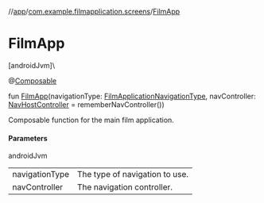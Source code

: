 //[app](../../index.md)/[com.example.filmapplication.screens](index.md)/[FilmApp](-film-app.md)

# FilmApp

[androidJvm]\

@[Composable](https://developer.android.com/reference/kotlin/androidx/compose/runtime/Composable.html)

fun [FilmApp](-film-app.md)(navigationType: [FilmApplicationNavigationType](../com.example.filmapplication.screens.utils/-film-application-navigation-type/index.md), navController: [NavHostController](https://developer.android.com/reference/kotlin/androidx/navigation/NavHostController.html) = rememberNavController())

Composable function for the main film application.

#### Parameters

androidJvm

| | |
|---|---|
| navigationType | The type of navigation to use. |
| navController | The navigation controller. |

